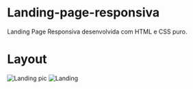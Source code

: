 # Landing-page-responsiva
Landing Page Responsiva desenvolvida com HTML e CSS puro.

# Layout
![Landing pic](https://user-images.githubusercontent.com/80002458/128962828-8c9be168-348f-49fd-83d7-b73576af45f5.png)
![Landing](https://user-images.githubusercontent.com/80002458/128962834-c6f09084-981b-4bab-ac97-0ccda3399845.png)

